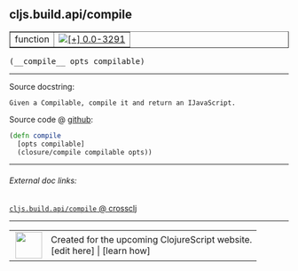 ## cljs.build.api/compile



 <table border="1">
<tr>
<td>function</td>
<td><a href="https://github.com/cljsinfo/cljs-api-docs/tree/0.0-3291"><img valign="middle" alt="[+] 0.0-3291" title="Added in 0.0-3291" src="https://img.shields.io/badge/+-0.0--3291-lightgrey.svg"></a> </td>
</tr>
</table>


 <samp>
(__compile__ opts compilable)<br>
</samp>

---





Source docstring:

```
Given a Compilable, compile it and return an IJavaScript.
```


Source code @ [github](https://github.com/clojure/clojurescript/blob/r3291/src/main/clojure/cljs/build/api.clj#L157-L160):

```clj
(defn compile
  [opts compilable]
  (closure/compile compilable opts))
```

<!--
Repo - tag - source tree - lines:

 <pre>
clojurescript @ r3291
└── src
    └── main
        └── clojure
            └── cljs
                └── build
                    └── <ins>[api.clj:157-160](https://github.com/clojure/clojurescript/blob/r3291/src/main/clojure/cljs/build/api.clj#L157-L160)</ins>
</pre>

-->

---



###### External doc links:

[`cljs.build.api/compile` @ crossclj](http://crossclj.info/fun/cljs.build.api/compile.html)<br>

---

 <table>
<tr><td>
<img valign="middle" align="right" width="48px" src="http://i.imgur.com/Hi20huC.png">
</td><td>
Created for the upcoming ClojureScript website.<br>
[edit here] | [learn how]
</td></tr></table>

[edit here]:https://github.com/cljsinfo/cljs-api-docs/blob/master/cljsdoc/cljs.build.api_compile.cljsdoc
[learn how]:https://github.com/cljsinfo/cljs-api-docs/wiki/cljsdoc-files

<!--

This information was too distracting to show to readers, but I'll leave it
commented here since it is helpful to:

- pretty-print the data used to generate this document
- and show how to retrieve that data



The API data for this symbol:

```clj
{:ns "cljs.build.api",
 :name "compile",
 :signature ["[opts compilable]"],
 :history [["+" "0.0-3291"]],
 :type "function",
 :full-name-encode "cljs.build.api_compile",
 :source {:code "(defn compile\n  [opts compilable]\n  (closure/compile compilable opts))",
          :title "Source code",
          :repo "clojurescript",
          :tag "r3291",
          :filename "src/main/clojure/cljs/build/api.clj",
          :lines [157 160]},
 :full-name "cljs.build.api/compile",
 :docstring "Given a Compilable, compile it and return an IJavaScript."}

```

Retrieve the API data for this symbol:

```clj
;; from Clojure REPL
(require '[clojure.edn :as edn])
(-> (slurp "https://raw.githubusercontent.com/cljsinfo/cljs-api-docs/catalog/cljs-api.edn")
    (edn/read-string)
    (get-in [:symbols "cljs.build.api/compile"]))
```

-->
